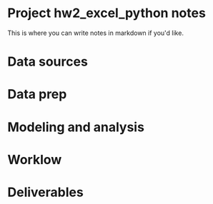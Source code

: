 # Project hw2_excel_python notes

 
This is where you can write notes in markdown if you'd like.

# Data sources


# Data prep


# Modeling and analysis


# Worklow


# Deliverables
